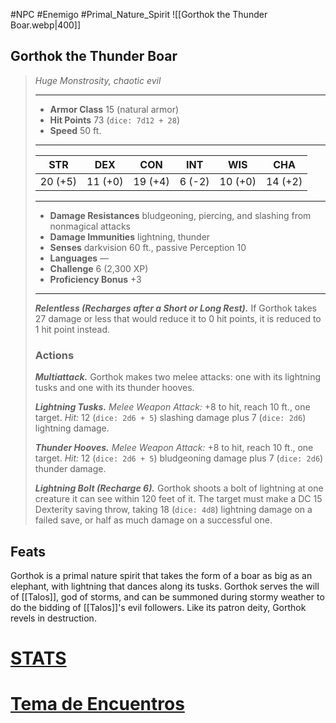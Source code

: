 #NPC #Enemigo #Primal_Nature_Spirit
![[Gorthok the Thunder Boar.webp|400]]
## Gorthok the Thunder Boar
>*Huge Monstrosity, chaotic evil*
>___
>- **Armor Class** 15 (natural armor)
>- **Hit Points** 73 (`dice: 7d12 + 28`)
>- **Speed** 50 ft.
>___
>|STR|DEX|CON|INT|WIS|CHA|
>|:---:|:---:|:---:|:---:|:---:|:---:|
>|20 (+5)|11 (+0)|19 (+4)|6 (-2)|10 (+0)|14 (+2)|
>___
>- **Damage Resistances** bludgeoning, piercing, and slashing from nonmagical attacks
>- **Damage Immunities** lightning, thunder
>- **Senses** darkvision 60 ft., passive Perception 10
>- **Languages** —
>- **Challenge** 6 (2,300 XP)
>- **Proficiency Bonus** +3
>___
>***Relentless (Recharges after a Short or Long Rest).*** If Gorthok takes 27 damage or less that would reduce it to 0 hit points, it is reduced to 1 hit point instead.  
>
>### Actions
>***Multiattack.*** Gorthok makes two melee attacks: one with its lightning tusks and one with its thunder hooves.  
>
>***Lightning Tusks.*** *Melee Weapon Attack:* +8 to hit, reach 10 ft., one target. *Hit:* 12 (`dice: 2d6 + 5`) slashing damage plus 7 (`dice: 2d6`) lightning damage.  
>
>***Thunder Hooves.*** *Melee Weapon Attack:* +8 to hit, reach 10 ft., one target. *Hit:* 12 (`dice: 2d6 + 5`) bludgeoning damage plus 7 (`dice: 2d6`) thunder damage.  
>
>***Lightning Bolt (Recharge 6).*** Gorthok shoots a bolt of lightning at one creature it can see within 120 feet of it. The target must make a DC 15 Dexterity saving throw, taking 18 (`dice: 4d8`) lightning damage on a failed save, or half as much damage on a successful one.
## Feats
Gorthok is a primal nature spirit that takes the form of a boar as big as an elephant, with lightning that dances along its tusks. Gorthok serves the will of [[Talos]], god of storms, and can be summoned during stormy weather to do the bidding of [[Talos]]'s evil followers. Like its patron deity, Gorthok revels in destruction.
# [STATS](https://5e.tools/bestiary.html#gorthok%20the%20thunder%20boar_dip)
# [Tema de Encuentros](https://www.youtube.com/watch?v=nFmQqUxH7GA&list=PLaBDGBMiiLuWfiy-Yh46cLQ3XNuaaK6wC)